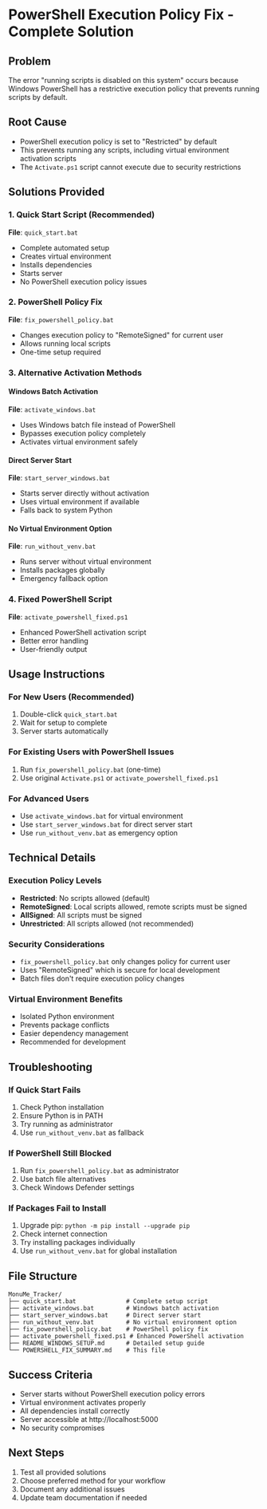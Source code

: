 # PowerShell Execution Policy Fix - Complete Solution

## Problem
The error "running scripts is disabled on this system" occurs because Windows PowerShell has a restrictive execution policy that prevents running scripts by default.

## Root Cause
- PowerShell execution policy is set to "Restricted" by default
- This prevents running any scripts, including virtual environment activation scripts
- The `Activate.ps1` script cannot execute due to security restrictions

## Solutions Provided

### 1. Quick Start Script (Recommended)
**File**: `quick_start.bat`
- Complete automated setup
- Creates virtual environment
- Installs dependencies
- Starts server
- No PowerShell execution policy issues

### 2. PowerShell Policy Fix
**File**: `fix_powershell_policy.bat`
- Changes execution policy to "RemoteSigned" for current user
- Allows running local scripts
- One-time setup required

### 3. Alternative Activation Methods

#### Windows Batch Activation
**File**: `activate_windows.bat`
- Uses Windows batch file instead of PowerShell
- Bypasses execution policy completely
- Activates virtual environment safely

#### Direct Server Start
**File**: `start_server_windows.bat`
- Starts server directly without activation
- Uses virtual environment if available
- Falls back to system Python

#### No Virtual Environment Option
**File**: `run_without_venv.bat`
- Runs server without virtual environment
- Installs packages globally
- Emergency fallback option

### 4. Fixed PowerShell Script
**File**: `activate_powershell_fixed.ps1`
- Enhanced PowerShell activation script
- Better error handling
- User-friendly output

## Usage Instructions

### For New Users (Recommended)
1. Double-click `quick_start.bat`
2. Wait for setup to complete
3. Server starts automatically

### For Existing Users with PowerShell Issues
1. Run `fix_powershell_policy.bat` (one-time)
2. Use original `Activate.ps1` or `activate_powershell_fixed.ps1`

### For Advanced Users
- Use `activate_windows.bat` for virtual environment
- Use `start_server_windows.bat` for direct server start
- Use `run_without_venv.bat` as emergency option

## Technical Details

### Execution Policy Levels
- **Restricted**: No scripts allowed (default)
- **RemoteSigned**: Local scripts allowed, remote scripts must be signed
- **AllSigned**: All scripts must be signed
- **Unrestricted**: All scripts allowed (not recommended)

### Security Considerations
- `fix_powershell_policy.bat` only changes policy for current user
- Uses "RemoteSigned" which is secure for local development
- Batch files don't require execution policy changes

### Virtual Environment Benefits
- Isolated Python environment
- Prevents package conflicts
- Easier dependency management
- Recommended for development

## Troubleshooting

### If Quick Start Fails
1. Check Python installation
2. Ensure Python is in PATH
3. Try running as administrator
4. Use `run_without_venv.bat` as fallback

### If PowerShell Still Blocked
1. Run `fix_powershell_policy.bat` as administrator
2. Use batch file alternatives
3. Check Windows Defender settings

### If Packages Fail to Install
1. Upgrade pip: `python -m pip install --upgrade pip`
2. Check internet connection
3. Try installing packages individually
4. Use `run_without_venv.bat` for global installation

## File Structure
```
MonuMe_Tracker/
├── quick_start.bat              # Complete setup script
├── activate_windows.bat         # Windows batch activation
├── start_server_windows.bat     # Direct server start
├── run_without_venv.bat         # No virtual environment option
├── fix_powershell_policy.bat    # PowerShell policy fix
├── activate_powershell_fixed.ps1 # Enhanced PowerShell activation
├── README_WINDOWS_SETUP.md      # Detailed setup guide
└── POWERSHELL_FIX_SUMMARY.md    # This file
```

## Success Criteria
- Server starts without PowerShell execution policy errors
- Virtual environment activates properly
- All dependencies install correctly
- Server accessible at http://localhost:5000
- No security compromises

## Next Steps
1. Test all provided solutions
2. Choose preferred method for your workflow
3. Document any additional issues
4. Update team documentation if needed 